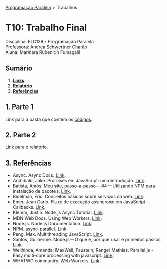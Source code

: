 [Programação Paralela](https://github.com/AndreaInfUFSM/elc139-2018a) > Trabalhos

# T10: Trabalho Final

Disciplina: ELC139 - Programação Paralela  
Professora: Andrea Schwertner Charão  
Aluna: Marinara Rübenich Fumagalli

## Sumário
1. [**Links**](#1-links)      
2. [**Relatório**](#2-relatório)     
3. [**Referências**](#3-referências)  

## 1. Parte 1
Link para a pasta que contém os [códigos](Códigos).  

## 2. Parte 2
Link para o [relatório](Paralelização_utilizando_JavaScript.pdf).

## 3. Referências
- Async. Async Docs. [Link](https://caolan.github.io/async/docs.html).
- Archibald, Jake. Promises em JavaScript: uma introdução. [Link](https://developers.google.com/web/fundamentals/primers/promises?hl=pt-br).
- Batista, Amós. Meu site, passo-a-passo— #4 — Utilizando NPM para instalação de pacotes. [Link](https://medium.com/tableless/criando-o-meu-novo-site-4-utilizando-npm-para-instala%C3%A7%C3%A3o-de-pacotes-6c7cea2ab4b3).
- Bidelman, Eric. Conceitos básicos sobre serviços da web. [Link](https://www.html5rocks.com/pt/tutorials/workers/basics/).
- Emer, Jean Carlo. Fluxo de execução assíncrono em JavaScript – Callbacks. [Link](Fhttps://tableless.com.br/fluxo-de-execucao-assincrono-em-javascript-callbacks/).
- Klemm, Justin. Node.js Async Tutorial. [Link](https://justinklemm.com/node-js-async-tutorial/).
- MDN Web Docs. Using Web Workers. [Link](https://developer.mozilla.org/en-US/docs/Web/API/Web_Workers_API/Using_web_workers).
- Node.js. Node.js Documentation. [Link](https://nodejs.org/dist/latest-v8.x/docs/api/documentation.html).
- NPM. async-parallel. [Link](https://www.npmjs.com/package/async-parallel).
- Peng, Max. Multithreading JavaScript. [Link](https://medium.com/techtrument/multithreading-javascript-46156179cf9a).
- Santos, Guilherme. Node.js — O que é, por que usar e primeiros passos. [Link](https://medium.com/thdesenvolvedores/node-js-o-que-%C3%A9-por-que-usar-e-primeiros-passos-1118f771b889).
- Welihinda, Amanda; MaxWell, Faustein; Rangel Mathias. Parallel.js - Easy multi-core processing with javascript. [Link](https://parallel.js.org/).
- WHATWG community. Web Workers. [Link](https://html.spec.whatwg.org/multipage/workers.html).
